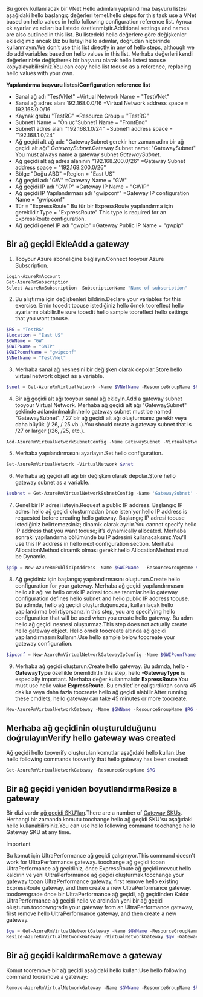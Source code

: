 <span data-ttu-id="e9715-101">Bu görev kullanılacak bir VNet Hello adımları yapılandırma başvuru listesi aşağıdaki hello başlangıç değerleri temel.</span><span class="sxs-lookup"><span data-stu-id="e9715-101">hello steps for this task use a VNet based on hello values in hello following configuration reference list.</span></span> <span data-ttu-id="e9715-102">Ayrıca ek ayarlar ve adları bu listede özetlenmiştir.</span><span class="sxs-lookup"><span data-stu-id="e9715-102">Additional settings and names are also outlined in this list.</span></span> <span data-ttu-id="e9715-103">Bu listedeki hello değerlere göre değişkenler eklediğimiz ancak Biz bu listeyi hello adımlar, doğrudan hiçbirinde kullanmayın.</span><span class="sxs-lookup"><span data-stu-id="e9715-103">We don't use this list directly in any of hello steps, although we do add variables based on hello values in this list.</span></span> <span data-ttu-id="e9715-104">Merhaba değerleri kendi değerlerinizle değiştirerek bir başvuru olarak hello listesi toouse kopyalayabilirsiniz.</span><span class="sxs-lookup"><span data-stu-id="e9715-104">You can copy hello list toouse as a reference, replacing hello values with your own.</span></span>

<span data-ttu-id="e9715-105">**Yapılandırma başvuru listesi**</span><span class="sxs-lookup"><span data-stu-id="e9715-105">**Configuration reference list**</span></span>

* <span data-ttu-id="e9715-106">Sanal ağ adı "TestVNet" =</span><span class="sxs-lookup"><span data-stu-id="e9715-106">Virtual Network Name = "TestVNet"</span></span>
* <span data-ttu-id="e9715-107">Sanal ağ adres alanı 192.168.0.0/16 =</span><span class="sxs-lookup"><span data-stu-id="e9715-107">Virtual Network address space = 192.168.0.0/16</span></span>
* <span data-ttu-id="e9715-108">Kaynak grubu "TestRG" =</span><span class="sxs-lookup"><span data-stu-id="e9715-108">Resource Group = "TestRG"</span></span>
* <span data-ttu-id="e9715-109">Subnet1 Name = "Ön uç"</span><span class="sxs-lookup"><span data-stu-id="e9715-109">Subnet1 Name = "FrontEnd"</span></span> 
* <span data-ttu-id="e9715-110">Subnet1 adres alanı "192.168.1.0/24" =</span><span class="sxs-lookup"><span data-stu-id="e9715-110">Subnet1 address space = "192.168.1.0/24"</span></span>
* <span data-ttu-id="e9715-111">Ağ geçidi alt ağ adı: "GatewaySubnet gerekir her zaman adını bir ağ geçidi alt ağı" *GatewaySubnet*.</span><span class="sxs-lookup"><span data-stu-id="e9715-111">Gateway Subnet name: "GatewaySubnet" You must always name a gateway subnet *GatewaySubnet*.</span></span>
* <span data-ttu-id="e9715-112">Ağ geçidi alt ağ adres alanının "192.168.200.0/26" =</span><span class="sxs-lookup"><span data-stu-id="e9715-112">Gateway Subnet address space = "192.168.200.0/26"</span></span>
* <span data-ttu-id="e9715-113">Bölge "Doğu ABD" =</span><span class="sxs-lookup"><span data-stu-id="e9715-113">Region = "East US"</span></span>
* <span data-ttu-id="e9715-114">Ağ geçidi adı "GW" =</span><span class="sxs-lookup"><span data-stu-id="e9715-114">Gateway Name = "GW"</span></span>
* <span data-ttu-id="e9715-115">Ağ geçidi IP adı "GWIP" =</span><span class="sxs-lookup"><span data-stu-id="e9715-115">Gateway IP Name = "GWIP"</span></span>
* <span data-ttu-id="e9715-116">Ağ geçidi IP Yapılandırması adı "gwipconf" =</span><span class="sxs-lookup"><span data-stu-id="e9715-116">Gateway IP configuration Name = "gwipconf"</span></span>
* <span data-ttu-id="e9715-117">Tür = "ExpressRoute" Bu tür bir ExpressRoute yapılandırma için gereklidir.</span><span class="sxs-lookup"><span data-stu-id="e9715-117">Type = "ExpressRoute" This type is required for an ExpressRoute configuration.</span></span>
* <span data-ttu-id="e9715-118">Ağ geçidi genel IP adı "gwpip" =</span><span class="sxs-lookup"><span data-stu-id="e9715-118">Gateway Public IP Name = "gwpip"</span></span>

## <a name="add-a-gateway"></a><span data-ttu-id="e9715-119">Bir ağ geçidi Ekle</span><span class="sxs-lookup"><span data-stu-id="e9715-119">Add a gateway</span></span>
1. <span data-ttu-id="e9715-120">Tooyour Azure aboneliğine bağlayın.</span><span class="sxs-lookup"><span data-stu-id="e9715-120">Connect tooyour Azure Subscription.</span></span>

  ```powershell 
  Login-AzureRmAccount
  Get-AzureRmSubscription 
  Select-AzureRmSubscription -SubscriptionName "Name of subscription"
  ```
2. <span data-ttu-id="e9715-121">Bu alıştırma için değişkenleri bildirin.</span><span class="sxs-lookup"><span data-stu-id="e9715-121">Declare your variables for this exercise.</span></span> <span data-ttu-id="e9715-122">Emin tooedit toouse istediğiniz hello örnek tooreflect hello ayarlarını olabilir.</span><span class="sxs-lookup"><span data-stu-id="e9715-122">Be sure tooedit hello sample tooreflect hello settings that you want toouse.</span></span>

  ```powershell 
  $RG = "TestRG"
  $Location = "East US"
  $GWName = "GW"
  $GWIPName = "GWIP"
  $GWIPconfName = "gwipconf"
  $VNetName = "TestVNet"
  ```
3. <span data-ttu-id="e9715-123">Merhaba sanal ağ nesnesini bir değişken olarak depolar.</span><span class="sxs-lookup"><span data-stu-id="e9715-123">Store hello virtual network object as a variable.</span></span>

  ```powershell
  $vnet = Get-AzureRmVirtualNetwork -Name $VNetName -ResourceGroupName $RG
  ```
4. <span data-ttu-id="e9715-124">Bir ağ geçidi alt ağı tooyour sanal ağ ekleyin.</span><span class="sxs-lookup"><span data-stu-id="e9715-124">Add a gateway subnet tooyour Virtual Network.</span></span> <span data-ttu-id="e9715-125">Merhaba ağ geçidi alt ağı "GatewaySubnet" şeklinde adlandırılmalıdır.</span><span class="sxs-lookup"><span data-stu-id="e9715-125">hello gateway subnet must be named "GatewaySubnet".</span></span> <span data-ttu-id="e9715-126">/ 27 bir ağ geçidi alt ağı oluşturmanız gerekir veya daha büyük (/ 26, / 25 vb..).</span><span class="sxs-lookup"><span data-stu-id="e9715-126">You should create a gateway subnet that is /27 or larger (/26, /25, etc.).</span></span>

  ```powershell
  Add-AzureRmVirtualNetworkSubnetConfig -Name GatewaySubnet -VirtualNetwork $vnet -AddressPrefix 192.168.200.0/26
  ```
5. <span data-ttu-id="e9715-127">Merhaba yapılandırmasını ayarlayın.</span><span class="sxs-lookup"><span data-stu-id="e9715-127">Set hello configuration.</span></span>

  ```powershell
  Set-AzureRmVirtualNetwork -VirtualNetwork $vnet
  ```
6. <span data-ttu-id="e9715-128">Merhaba ağ geçidi alt ağı bir değişken olarak depolar.</span><span class="sxs-lookup"><span data-stu-id="e9715-128">Store hello gateway subnet as a variable.</span></span>

  ```powershell
  $subnet = Get-AzureRmVirtualNetworkSubnetConfig -Name 'GatewaySubnet' -VirtualNetwork $vnet
  ```
7. <span data-ttu-id="e9715-129">Genel bir IP adresi isteyin.</span><span class="sxs-lookup"><span data-stu-id="e9715-129">Request a public IP address.</span></span> <span data-ttu-id="e9715-130">Başlangıç IP adresi hello ağ geçidi oluşturmadan önce isteniyor.</span><span class="sxs-lookup"><span data-stu-id="e9715-130">hello IP address is requested before creating hello gateway.</span></span> <span data-ttu-id="e9715-131">Başlangıç IP adresi toouse istediğiniz belirtemezsiniz; dinamik olarak ayrılır.</span><span class="sxs-lookup"><span data-stu-id="e9715-131">You cannot specify hello IP address that you want toouse; it’s dynamically allocated.</span></span> <span data-ttu-id="e9715-132">Merhaba sonraki yapılandırma bölümünde bu IP adresini kullanacaksınız.</span><span class="sxs-lookup"><span data-stu-id="e9715-132">You'll use this IP address in hello next configuration section.</span></span> <span data-ttu-id="e9715-133">Merhaba AllocationMethod dinamik olması gerekir.</span><span class="sxs-lookup"><span data-stu-id="e9715-133">hello AllocationMethod must be Dynamic.</span></span>

  ```powershell
  $pip = New-AzureRmPublicIpAddress -Name $GWIPName  -ResourceGroupName $RG -Location $Location -AllocationMethod Dynamic
  ```
8. <span data-ttu-id="e9715-134">Ağ geçidiniz için başlangıç yapılandırmasını oluşturun.</span><span class="sxs-lookup"><span data-stu-id="e9715-134">Create hello configuration for your gateway.</span></span> <span data-ttu-id="e9715-135">Merhaba ağ geçidi yapılandırmasını hello alt ağı ve hello ortak IP adresi toouse tanımlar.</span><span class="sxs-lookup"><span data-stu-id="e9715-135">hello gateway configuration defines hello subnet and hello public IP address toouse.</span></span> <span data-ttu-id="e9715-136">Bu adımda, hello ağ geçidi oluşturduğunuzda, kullanılacak hello yapılandırma belirtiyorsanız.</span><span class="sxs-lookup"><span data-stu-id="e9715-136">In this step, you are specifying hello configuration that will be used when you create hello gateway.</span></span> <span data-ttu-id="e9715-137">Bu adım hello ağ geçidi nesnesi oluşturmaz.</span><span class="sxs-lookup"><span data-stu-id="e9715-137">This step does not actually create hello gateway object.</span></span> <span data-ttu-id="e9715-138">Hello örnek toocreate altında ağ geçidi yapılandırmasını kullanın.</span><span class="sxs-lookup"><span data-stu-id="e9715-138">Use hello sample below toocreate your gateway configuration.</span></span>

  ```powershell
  $ipconf = New-AzureRmVirtualNetworkGatewayIpConfig -Name $GWIPconfName -Subnet $subnet -PublicIpAddress $pip
  ```
9. <span data-ttu-id="e9715-139">Merhaba ağ geçidi oluşturun.</span><span class="sxs-lookup"><span data-stu-id="e9715-139">Create hello gateway.</span></span> <span data-ttu-id="e9715-140">Bu adımda, hello **- GatewayType** özellikle önemlidir.</span><span class="sxs-lookup"><span data-stu-id="e9715-140">In this step, hello **-GatewayType** is especially important.</span></span> <span data-ttu-id="e9715-141">Merhaba değer kullanmalıdır **ExpressRoute**.</span><span class="sxs-lookup"><span data-stu-id="e9715-141">You must use hello value **ExpressRoute**.</span></span> <span data-ttu-id="e9715-142">Bu cmdlet'ler çalıştırdıktan sonra 45 dakika veya daha fazla toocreate hello ağ geçidi alabilir.</span><span class="sxs-lookup"><span data-stu-id="e9715-142">After running these cmdlets, hello gateway can take 45 minutes or more toocreate.</span></span>

  ```powershell
  New-AzureRmVirtualNetworkGateway -Name $GWName -ResourceGroupName $RG -Location $Location -IpConfigurations $ipconf -GatewayType Expressroute -GatewaySku Standard
  ```

## <a name="verify-hello-gateway-was-created"></a><span data-ttu-id="e9715-143">Merhaba ağ geçidinin oluşturulduğunu doğrulayın</span><span class="sxs-lookup"><span data-stu-id="e9715-143">Verify hello gateway was created</span></span>
<span data-ttu-id="e9715-144">Ağ geçidi hello tooverify oluşturulan komutlar aşağıdaki hello kullan:</span><span class="sxs-lookup"><span data-stu-id="e9715-144">Use hello following commands tooverify that hello gateway has been created:</span></span>

```powershell
Get-AzureRmVirtualNetworkGateway -ResourceGroupName $RG
```

## <a name="resize-a-gateway"></a><span data-ttu-id="e9715-145">Bir ağ geçidi yeniden boyutlandırma</span><span class="sxs-lookup"><span data-stu-id="e9715-145">Resize a gateway</span></span>
<span data-ttu-id="e9715-146">Bir dizi vardır [ağ geçidi SKU'ları](../articles/expressroute/expressroute-about-virtual-network-gateways.md).</span><span class="sxs-lookup"><span data-stu-id="e9715-146">There are a number of [Gateway SKUs](../articles/expressroute/expressroute-about-virtual-network-gateways.md).</span></span> <span data-ttu-id="e9715-147">Herhangi bir zamanda komutu toochange hello ağ geçidi SKU'su aşağıdaki hello kullanabilirsiniz.</span><span class="sxs-lookup"><span data-stu-id="e9715-147">You can use hello following command toochange hello Gateway SKU at any time.</span></span>

> [!IMPORTANT]
> <span data-ttu-id="e9715-148">Bu komut için UltraPerformance ağ geçidi çalışmıyor.</span><span class="sxs-lookup"><span data-stu-id="e9715-148">This command doesn't work for UltraPerformance gateway.</span></span> <span data-ttu-id="e9715-149">toochange ağ geçidi tooan UltraPerformance ağ geçidiniz, önce ExpressRoute ağ geçidi mevcut hello kaldırın ve yeni UltraPerformance ağ geçidi oluşturmak.</span><span class="sxs-lookup"><span data-stu-id="e9715-149">toochange your gateway tooan UltraPerformance gateway, first remove hello existing ExpressRoute gateway, and then create a new UltraPerformance gateway.</span></span> <span data-ttu-id="e9715-150">toodowngrade önce bir UltraPerformance ağ geçidi, ağ geçidinden Kaldır UltraPerformance ağ geçidi hello ve ardından yeni bir ağ geçidi oluşturun.</span><span class="sxs-lookup"><span data-stu-id="e9715-150">toodowngrade your gateway from an UltraPerformance gateway, first remove hello UltraPerformance gateway, and then create a new gateway.</span></span>
> 
> 

```powershell
$gw = Get-AzureRmVirtualNetworkGateway -Name $GWName -ResourceGroupName $RG
Resize-AzureRmVirtualNetworkGateway -VirtualNetworkGateway $gw -GatewaySku HighPerformance
```

## <a name="remove-a-gateway"></a><span data-ttu-id="e9715-151">Bir ağ geçidi kaldırma</span><span class="sxs-lookup"><span data-stu-id="e9715-151">Remove a gateway</span></span>
<span data-ttu-id="e9715-152">Komut tooremove bir ağ geçidi aşağıdaki hello kullan:</span><span class="sxs-lookup"><span data-stu-id="e9715-152">Use hello following command tooremove a gateway:</span></span>

```powershell
Remove-AzureRmVirtualNetworkGateway -Name $GWName -ResourceGroupName $RG
```